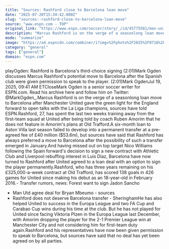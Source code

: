 ```yaml
---
title: "Sources: Rashford close to Barcelona loan move"
date: "2025-07-20T15:34:42.000Z"
slug: "sources:-rashford-close-to-barcelona-loan-move"
source: "www.espn.com - TOP"
original_link: "https://www.espn.com/soccer/story/_/id/45775581/man-united-marcus-rashford-close-barcelona-loan-sources"
description: "Marcus Rashford is on the verge of a seasonlong loan move to Barcelona after Man United gave permission for him to open talks, sources told ESPN."
mode: "summarize"
image: "https://a4.espncdn.com/combiner/i?img=%2Fphoto%2F2025%2F0716%2Fr1519735_1296x729_16%2D9.jpg"
category: "general"
tags: ["general"]
domain: "espn.com"
---
```

playOgden: Rashford is Barcelona's third-choice signing (2:01)Mark Ogden discusses Marcus Rashford's potential move to Barcelona after the Spanish club were given permission to speak to the player. (2:01)Mark OgdenJul 19, 2025, 09:41 AM ETCloseMark Ogden is a senior soccer writer for ESPN.com. Read his archive here and follow him on Twitter: @MarkOgden_.Marcus Rashford is on the verge of a seasonlong loan move to Barcelona after Manchester United gave the green light for the England forward to open talks with the La Liga champions, sources have told ESPN.Rashford, 27, has spent the last two weeks training away from the first-team squad at United after being told by coach Ruben Amorim that he does not feature in Amorim's plans at Old Trafford.A six-month loan to Aston Villa last season failed to develop into a permanent transfer at a pre-agreed fee of £40 million ($53.6m), but sources have said that Rashford has always preferred a move to Barcelona after the possibility of such a transfer emerged in January.And having missed out on top target Nico Williams following the Spain forward's decision to sign a new contract with Athletic Club and Liverpool rebuffing interest in Luis Díaz, Barcelona have now turned to Rashford after United agreed to a loan deal with an option to sign the player permanently.Rashford, who has three years remaining on his £325,000-a-week contract at Old Trafford, has scored 138 goals in 426 games for United since making his debut as an 18-year-old in February 2016.- Transfer rumors, news: Forest want to sign Jadon Sancho
- Man Utd agree deal for Bryan Mbeumo - sources
- Rashford does not deserve Barcelona transfer - SheringhamHe has also helped United to success in the Europa League and two FA Cup and Carabao Cup wins during his time at the club. But he has not played for United since facing Viktoria Plzen in the Europa League last December, with Amorim dropping the player for the 2-1 Premier League win at Manchester City and not considering him for first-team duty again.Rashford and his representatives have now been given permission to speak to Barcelona, but sources have said that no deal has yet been agreed on by all parties.